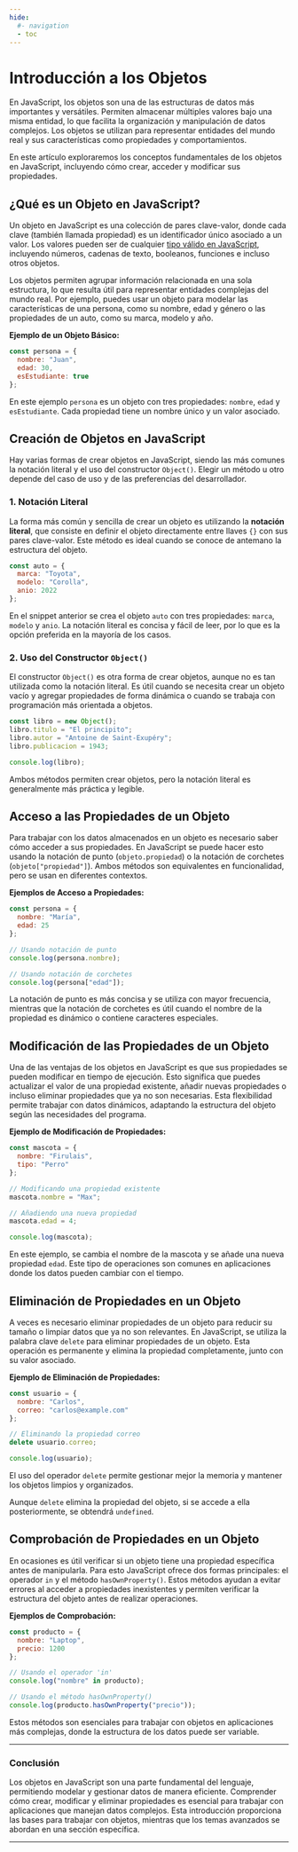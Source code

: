 ```yaml
---
hide:
  #- navigation
  - toc
---
```


<link rel="stylesheet" href="../../assets/stylesheets/javascript.css">

# **Introducción a los Objetos**

En JavaScript, los objetos son una de las estructuras de datos más importantes y versátiles. Permiten almacenar múltiples valores bajo una misma entidad, lo que facilita la organización y manipulación de datos complejos. Los objetos se utilizan para representar entidades del mundo real y sus características como propiedades y comportamientos.

En este artículo exploraremos los conceptos fundamentales de los objetos en JavaScript, incluyendo cómo crear, acceder y modificar sus propiedades.

## **¿Qué es un Objeto en JavaScript?**

Un objeto en JavaScript es una colección de pares clave-valor, donde cada clave (también llamada propiedad) es un identificador único asociado a un valor. Los valores pueden ser de cualquier [tipo válido en JavaScript](../tipos-de-datos/), incluyendo números, cadenas de texto, booleanos, funciones e incluso otros objetos.

Los objetos permiten agrupar información relacionada en una sola estructura, lo que resulta útil para representar entidades complejas del mundo real. Por ejemplo, puedes usar un objeto para modelar las características de una persona, como su nombre, edad y género o las propiedades de un auto, como su marca, modelo y año.

**Ejemplo de un Objeto Básico:**

```js linenums="1" title="javascript"
const persona = {
  nombre: "Juan",
  edad: 30,
  esEstudiante: true
};
```

En este ejemplo `persona` es un objeto con tres propiedades: `nombre`, `edad` y `esEstudiante`. Cada propiedad tiene un nombre único y un valor asociado.

## **Creación de Objetos en JavaScript**

Hay varias formas de crear objetos en JavaScript, siendo las más comunes la notación literal y el uso del constructor `Object()`. Elegir un método u otro depende del caso de uso y de las preferencias del desarrollador.

### **1. Notación Literal**

La forma más común y sencilla de crear un objeto es utilizando la **notación literal**, que consiste en definir el objeto directamente entre llaves `{}` con sus pares clave-valor. Este método es ideal cuando se conoce de antemano la estructura del objeto.

```js linenums="1" title="javascript"
const auto = {
  marca: "Toyota",
  modelo: "Corolla",
  anio: 2022
};
```

En el snippet anterior se crea el objeto `auto` con tres propiedades: `marca`, `modelo` y `anio`. La notación literal es concisa y fácil de leer, por lo que es la opción preferida en la mayoría de los casos.

### **2. Uso del Constructor `Object()`**

El constructor `Object()` es otra forma de crear objetos, aunque no es tan utilizada como la notación literal. Es útil cuando se necesita crear un objeto vacío y agregar propiedades de forma dinámica o cuando se trabaja con programación más orientada a objetos.

```js linenums="1" title="javascript"
const libro = new Object();
libro.titulo = "El principito";
libro.autor = "Antoine de Saint-Exupéry";
libro.publicacion = 1943;

console.log(libro);
```

Ambos métodos permiten crear objetos, pero la notación literal es generalmente más práctica y legible.

## **Acceso a las Propiedades de un Objeto**

Para trabajar con los datos almacenados en un objeto es necesario saber cómo acceder a sus propiedades. En JavaScript se puede hacer esto usando la notación de punto (`objeto.propiedad`) o la notación de corchetes (`objeto["propiedad"]`). Ambos métodos son equivalentes en funcionalidad, pero se usan en diferentes contextos.

**Ejemplos de Acceso a Propiedades:**

```js linenums="1" title="javascript"
const persona = {
  nombre: "María",
  edad: 25
};

// Usando notación de punto
console.log(persona.nombre);

// Usando notación de corchetes
console.log(persona["edad"]);
```

La notación de punto es más concisa y se utiliza con mayor frecuencia, mientras que la notación de corchetes es útil cuando el nombre de la propiedad es dinámico o contiene caracteres especiales.

## **Modificación de las Propiedades de un Objeto**

Una de las ventajas de los objetos en JavaScript es que sus propiedades se pueden modificar en tiempo de ejecución. Esto significa que puedes actualizar el valor de una propiedad existente, añadir nuevas propiedades o incluso eliminar propiedades que ya no son necesarias. Esta flexibilidad permite trabajar con datos dinámicos, adaptando la estructura del objeto según las necesidades del programa.

**Ejemplo de Modificación de Propiedades:**

```js linenums="1" title="javascript"
const mascota = {
  nombre: "Firulais",
  tipo: "Perro"
};

// Modificando una propiedad existente
mascota.nombre = "Max";

// Añadiendo una nueva propiedad
mascota.edad = 4;

console.log(mascota);
```

En este ejemplo, se cambia el nombre de la mascota y se añade una nueva propiedad `edad`. Este tipo de operaciones son comunes en aplicaciones donde los datos pueden cambiar con el tiempo.

## **Eliminación de Propiedades en un Objeto**

A veces es necesario eliminar propiedades de un objeto para reducir su tamaño o limpiar datos que ya no son relevantes. En JavaScript, se utiliza la palabra clave `delete` para eliminar propiedades de un objeto. Esta operación es permanente y elimina la propiedad completamente, junto con su valor asociado.

**Ejemplo de Eliminación de Propiedades:**

```js linenums="1" title="javascript"
const usuario = {
  nombre: "Carlos",
  correo: "carlos@example.com"
};

// Eliminando la propiedad correo
delete usuario.correo;

console.log(usuario); 
```

El uso del operador `delete` permite gestionar mejor la memoria y mantener los objetos limpios y organizados.

Aunque `delete` elimina la propiedad del objeto, si se accede a ella posteriormente, se obtendrá `undefined`.

## **Comprobación de Propiedades en un Objeto**

En ocasiones es útil verificar si un objeto tiene una propiedad específica antes de manipularla. Para esto JavaScript ofrece dos formas principales: el operador `in` y el método `hasOwnProperty()`. Estos métodos ayudan a evitar errores al acceder a propiedades inexistentes y permiten verificar la estructura del objeto antes de realizar operaciones.

**Ejemplos de Comprobación:**

```js linenums="1" title="javascript"
const producto = {
  nombre: "Laptop",
  precio: 1200
};

// Usando el operador 'in'
console.log("nombre" in producto);

// Usando el método hasOwnProperty()
console.log(producto.hasOwnProperty("precio"));
```

Estos métodos son esenciales para trabajar con objetos en aplicaciones más complejas, donde la estructura de los datos puede ser variable.

***

### **Conclusión**

Los objetos en JavaScript son una parte fundamental del lenguaje, permitiendo modelar y gestionar datos de manera eficiente. Comprender cómo crear, modificar y eliminar propiedades es esencial para trabajar con aplicaciones que manejan datos complejos. Esta introducción proporciona las bases para trabajar con objetos, mientras que los temas avanzados se abordan en una sección específica.

***

<br>
